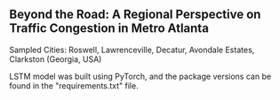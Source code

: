 ## Beyond the Road: A Regional Perspective on Traffic Congestion in Metro Atlanta

Sampled Cities: Roswell, Lawrenceville, Decatur, Avondale Estates, Clarkston (Georgia, USA)

LSTM model was built using PyTorch, and the package versions can be found in the "requirements.txt" file.
